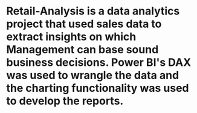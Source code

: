 # Retail-Analysis is a data analytics project that used sales data to extract insights on which Management can base sound business decisions. Power BI's DAX was used to wrangle the data and the charting functionality was used to develop the reports. 
